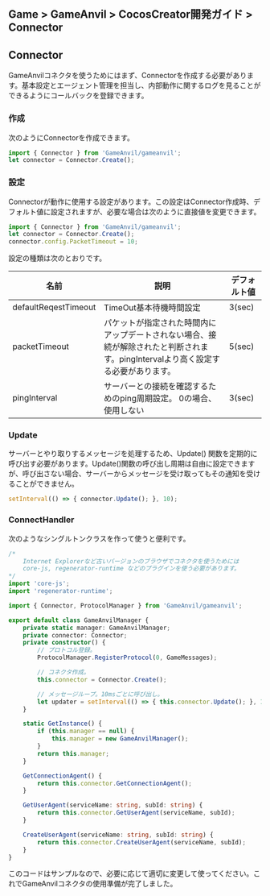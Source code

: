 ## Game > GameAnvil > CocosCreator開発ガイド > Connector

## Connector

GameAnvilコネクタを使うためにはまず、Connectorを作成する必要があります。基本設定とエージェント管理を担当し、内部動作に関するログを見ることができるようにコールバックを登録できます。

### 作成

次のようにConnectorを作成できます。

``` typescript
import { Connector } from 'GameAnvil/gameanvil';
let connector = Connector.Create();
```

### 設定

Connectorが動作に使用する設定があります。この設定はConnector作成時、デフォルト値に設定されますが、必要な場合は次のように直接値を変更できます。

``` typescript
import { Connector } from 'GameAnvil/gameanvil';
let connector = Connector.Create();
connector.config.PacketTimeout = 10;
```

設定の種類は次のとおりです。

| 名前                | 説明                                                        | デフォルト値 |
| -------------------- | ------------------------------------------------------------ | ------ |
| defaultReqestTimeout | TimeOut基本待機時間設定                                  | 3(sec) |
| packetTimeout        | パケットが指定された時間内にアップデートされない場合、接続が解除されたと判断されます。pingIntervalより高く設定する必要があります。 | 5(sec) |
| pingInterval         | サーバーとの接続を確認するためのping周期設定。 0の場合、使用しない | 3(sec) |

### Update

サーバーとやり取りするメッセージを処理するため、Update() 関数を定期的に呼び出す必要があります。Update()関数の呼び出し周期は自由に設定できますが、呼び出さない場合、サーバーからメッセージを受け取ってもその通知を受けることができません。

```typescript
setInterval(() => { connector.Update(); }, 10);
```

### ConnectHandler

次のようなシングルトンクラスを作って使うと便利です。

```typescript
/*
    Internet Explorerなど古いバージョンのブラウザでコネクタを使うためには 
    core-js, regenerator-runtime などのプラグインを使う必要があります。
*/
import 'core-js';
import 'regenerator-runtime';

import { Connector, ProtocolManager } from 'GameAnvil/gameanvil';

export default class GameAnvilManager {
    private static manager: GameAnvilManager;
    private connector: Connector;
    private constructor() {
        // プロトコル登録。
        ProtocolManager.RegisterProtocol(0, GameMessages);

        // コネクタ作成。
        this.connector = Connector.Create();

        // メッセージループ。10msごとに呼び出し。
        let updater = setInterval(() => { this.connector.Update(); }, 10);
    }

    static GetInstance() {
        if (this.manager == null) {
            this.manager = new GameAnvilManager();
        }
        return this.manager;
    }

    GetConnectionAgent() {
        return this.connector.GetConnectionAgent();
    }

    GetUserAgent(serviceName: string, subId: string) {
        return this.connector.GetUserAgent(serviceName, subId);
    }

    CreateUserAgent(serviceName: string, subId: string) {
        return this.connector.CreateUserAgent(serviceName, subId);
    }
}
```

このコードはサンプルなので、必要に応じて適切に変更して使ってください。これでGameAnvilコネクタの使用準備が完了しました。

